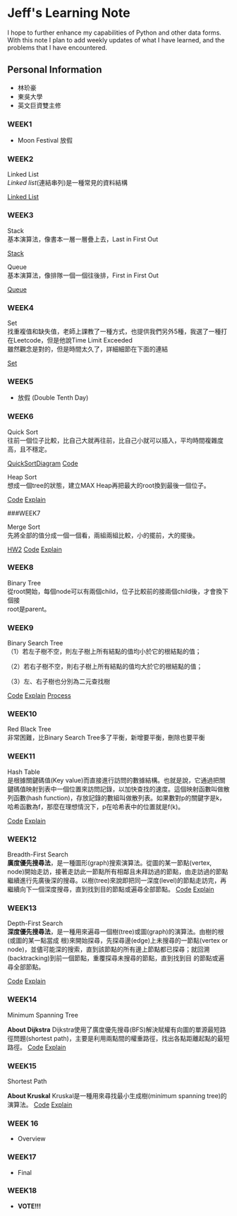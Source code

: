 
# Jeff's Learning Note

I hope to further enhance my capabilities of Python and other data forms. With this note I plan to add weekly updates of what I have learned, and the problems that I have encountered.

## Personal Information

+ 林玠豪
+ 東吳大學
+ 英文巨資雙主修


### WEEK1
    
-    Moon Festival  放假

### WEEK2

Linked List  
_Linked list_(連結串列)是一種常見的資料結構

[Linked List](https://github.com/mousenpenguin/verbose-happiness/blob/master/Leetcode/707#_Design%20Linked%20List_04121155.py)



### WEEK3

Stack  
基本演算法，像書本一層一層疊上去，Last in First Out  

[Stack](https://github.com/mousenpenguin/verbose-happiness/blob/master/Leetcode/155#_Min%20Stack_04121155.py)

Queue  
基本演算法，像排隊一個一個往後排，First in First Out  

[Queue](https://github.com/mousenpenguin/verbose-happiness/blob/master/Leetcode/232#_Implement%20Queue%20using%20Stacks_04121155.py)

### WEEK4

Set  
找重複值和缺失值，老師上課教了一種方式，也提供我們另外5種，我選了一種打在Leetcode，但是他說Time Limit Exceeded  
雖然觀念是對的，但是時間太久了，詳細細節在下面的連結  

[Set](https://github.com/mousenpenguin/verbose-happiness/blob/master/Leetcode/645#_Set%20Mismatch_04121155.py)


### WEEK5

-   放假  (Double Tenth Day)
    
    

### WEEK6

Quick Sort  
往前一個位子比較，比自己大就再往前，比自己小就可以插入，平均時間複雜度高，且不穩定。  



[QuickSortDiagram](https://github.com/mousenpenguin/verbose-happiness/blob/master/HW1/QuickSort%20Diagram.png)
[Code](https://github.com/mousenpenguin/verbose-happiness/blob/master/HW1/Quicksort%20Homework.ipynb)
    

Heap Sort  
想成一個tree的狀態，建立MAX Heap再把最大的root換到最後一個位子。


[Code](https://github.com/mousenpenguin/verbose-happiness/blob/master/HW2/HeapSort.py)
[Explain](https://github.com/mousenpenguin/verbose-happiness/blob/master/HW2/HeapSort%20Explain%20and%20Diagram.ipynb)

###WEEK7

Merge Sort  
先將全部的值分成一個一個看，兩組兩組比較，小的擺前，大的擺後。

[HW2](https://github.com/mousenpenguin/verbose-happiness/tree/master/HW2)
[Code](https://github.com/mousenpenguin/verbose-happiness/blob/master/HW2/MergeSort.py)
[Explain](https://github.com/mousenpenguin/verbose-happiness/blob/master/HW2/MergeSort%20Explain%20and%20Diagram.ipynb)
### WEEK8

Binary Tree  
從root開始，每個node可以有兩個child，位子比較前的接兩個child後，才會換下個接  
root是parent。



### WEEK9

Binary Search Tree  
（1）若左子樹不空，則左子樹上所有結點的值均小於它的根結點的值；

（2）若右子樹不空，則右子樹上所有結點的值均大於它的根結點的值；

（3）左、右子樹也分別為二元查找樹

[Code](https://github.com/mousenpenguin/verbose-happiness/blob/master/HW3/binary_search_tree_04121155.py)
[Explain](https://github.com/mousenpenguin/verbose-happiness/blob/master/HW3/binary_search_tree%20explain.md)
[Process](https://github.com/mousenpenguin/verbose-happiness/blob/master/HW3/binary_search_tree%20learning%20process.ipynb)



### WEEK10

Red Black Tree  
非常困難，比Binary Search Tree多了平衡，新增要平衡，刪除也要平衡  



### WEEK11

Hash Table  
是根據關鍵碼值(Key value)而直接進行訪問的數據結構。也就是說，它通過把關鍵碼值映射到表中一個位置來訪問記錄，以加快查找的速度。這個映射函數叫做散列函數(hash function)，存放記錄的數組叫做散列表。如果數對p的關鍵字是k，哈希函數為f，那麼在理想情況下，p在哈希表中的位置就是f(k)。 

[Code](https://github.com/mousenpenguin/verbose-happiness/blob/master/HW4/hash_table_04121155.py)
[Explain](https://github.com/mousenpenguin/verbose-happiness/blob/master/HW4/hash_table_%E6%B5%81%E7%A8%8B%E5%9C%96_%E6%AD%B7%E7%A8%8B_%E5%8E%9F%E7%90%86.md)


### WEEK12

Breadth-First Search  
**廣度優先搜尋法**，是一種圖形(graph)搜索演算法。從圖的某一節點(vertex, node)開始走訪，接著走訪此一節點所有相鄰且未拜訪過的節點，由走訪過的節點繼續進行先廣後深的搜尋。以樹(tree)來說即把同一深度(level)的節點走訪完，再繼續向下一個深度搜尋，直到找到目的節點或遍尋全部節點。
[Code](https://github.com/mousenpenguin/verbose-happiness/blob/master/HW5/BFS_04121155.py)
[Explain](https://github.com/mousenpenguin/verbose-happiness/blob/master/HW5/BFS,DFS%20%E6%B5%81%E7%A8%8B%E5%9C%96%EF%BC%8C%E5%AD%B8%E7%BF%92%E6%AD%B7%E7%A8%8B%EF%BC%8C%E5%8E%9F%E7%90%86%E8%88%87%E6%AF%94%E8%BC%83.md)
  

### WEEK13

Depth-First Search  
**深度優先搜尋法**，是一種用來遍尋一個樹(tree)或圖(graph)的演算法。由樹的根(或圖的某一點當成 根)來開始探尋，先探尋邊(edge)上未搜尋的一節點(vertex or node)，並儘可能深的搜索，直到該節點的所有邊上節點都已探尋；就回溯(backtracking)到前一個節點，重覆探尋未搜尋的節點，直到找到目 的節點或遍尋全部節點。

[Code](https://github.com/mousenpenguin/verbose-happiness/blob/master/HW5/BFS_04121155.py)
[Explain](https://github.com/mousenpenguin/verbose-happiness/blob/master/HW5/BFS,DFS%20%E6%B5%81%E7%A8%8B%E5%9C%96%EF%BC%8C%E5%AD%B8%E7%BF%92%E6%AD%B7%E7%A8%8B%EF%BC%8C%E5%8E%9F%E7%90%86%E8%88%87%E6%AF%94%E8%BC%83.md)



### WEEK14

Minimum Spanning Tree  

**About Dijkstra**
Dijkstra使用了廣度優先搜尋(BFS)解決賦權有向圖的單源最短路徑問題(shortest path)，主要是利用兩點間的權重路徑，找出各點距離起點的最短路徑。
[Code](https://github.com/mousenpenguin/verbose-happiness/blob/master/HW6/Dijkstra_04121155.py)
[Explain](https://github.com/mousenpenguin/verbose-happiness/blob/master/HW6/Dijkstra%E8%88%87Kruskal%20%E6%B5%81%E7%A8%8B%E5%9C%96%EF%BC%8C%E5%AD%B8%E7%BF%92%E6%AD%B7%E7%A8%8B%EF%BC%8C%E5%8E%9F%E7%90%86%E8%88%87%E6%AF%94%E8%BC%83.md)



### WEEK15

Shortest Path  

**About Kruskal**
Kruskal是一種用來尋找最小生成樹(minimum spanning tree)的演算法。
[Code](https://github.com/mousenpenguin/verbose-happiness/blob/master/HW6/Dijkstra_04121155.py)
[Explain](https://github.com/mousenpenguin/verbose-happiness/blob/master/HW6/Dijkstra%E8%88%87Kruskal%20%E6%B5%81%E7%A8%8B%E5%9C%96%EF%BC%8C%E5%AD%B8%E7%BF%92%E6%AD%B7%E7%A8%8B%EF%BC%8C%E5%8E%9F%E7%90%86%E8%88%87%E6%AF%94%E8%BC%83.md)



### WEEK 16

-   Overview

### WEEK17

-   Final

### WEEK18

 - **VOTE!!!**

    

